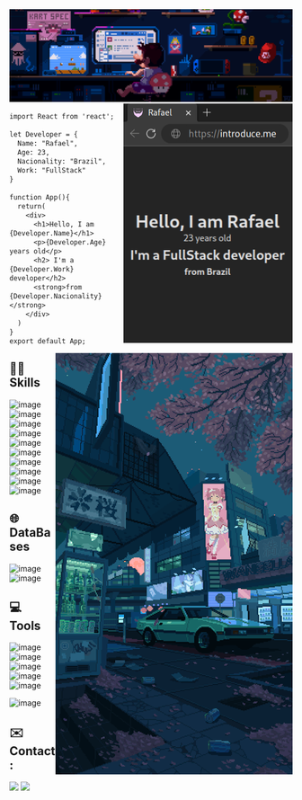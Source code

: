 <img src="./img/mario.gif">

<img src="./img/preview.png" align="right">

```tsx
import React from 'react';

let Developer = {
  Name: "Rafael",
  Age: 23,
  Nacionality: "Brazil",
  Work: "FullStack"
}

function App(){
  return(
    <div>
      <h1>Hello, I am {Developer.Name}</h1>
      <p>{Developer.Age} years old</p>
      <h2> I'm a {Developer.Work} developer</h2>
      <strong>from {Developer.Nacionality}</strong>
    </div>
  )
}
export default App;
```
<img src="./img/street.gif" align="right">

## 👩‍💻 Skills
![image](https://img.shields.io/badge/Python-3776AB?style=for-the-badge&logo=python&logoColor=white)
![image](https://img.shields.io/badge/Java-ED8B00?style=for-the-badge&logo=CoffeeScript&logoColor=white)
![image](https://img.shields.io/badge/JavaScript-323330?style=for-the-badge&logo=javascript&logoColor=F7DF1E)
![image](https://img.shields.io/badge/TypeScript-007ACC?style=for-the-badge&logo=TypeScript&logoColor=white)
![image](https://img.shields.io/badge/Node.js-43853D?style=for-the-badge&logo=node.js&logoColor=white)
![image](https://img.shields.io/badge/HTML-E34F26?style=for-the-badge&logo=html5&logoColor=white)
![image](https://img.shields.io/badge/CSS-1572B6?style=for-the-badge&logo=css3&logoColor=white)
![image](https://img.shields.io/badge/React_js-20232A?style=for-the-badge&logo=react&logoColor=61DAFB)
![image](https://img.shields.io/badge/React_Native-20232A?style=for-the-badge&logo=react&logoColor=61DAFB)
![image](https://img.shields.io/badge/Tailwind-38B2AC?style=for-the-badge&logo=tailwind-css&logoColor=white)

## 🌐 DataBases
![image](https://img.shields.io/badge/MongoDB-4EA94B?style=for-the-badge&logo=mongodb&logoColor=white)
![image](https://img.shields.io/badge/MySQL-00000F?style=for-the-badge&logo=mysql&logoColor=white)

## 💻 Tools
![image](https://img.shields.io/badge/GIT-E44C30?style=for-the-badge&logo=git&logoColor=white)
![image](https://img.shields.io/badge/Linux-FCC624?style=for-the-badge&logo=linux&logoColor=black)
![image](https://img.shields.io/badge/Visual_Studio_Code-0078D4?style=for-the-badge&logo=visual%20studio%20code&logoColor=white)
![image](https://img.shields.io/badge/Figma-F24E1E?style=for-the-badge&logo=figma&logoColor=white)
![image](https://img.shields.io/badge/NeoVim-%2357A143.svg?&style=for-the-badge&logo=neovim&logoColor=white)

![image](https://img.shields.io/badge/Arch_BTW-1793D1?style=for-the-badge&logo=arch-linux&logoColor=white)

## ✉️ Contact:

[<img src="https://img.shields.io/badge/LinkedIn-0077B5?style=for-the-badge&logo=linkedin&logoColor=white" />](www.linkedin.com/in/rafael-gonçalves-52a146190)
[<img src="https://img.shields.io/badge/email-D14836?style=for-the-badge&logo=Minutemailer&logoColor=white" />](mailto:contato@rafaelgoncalves.tech.com)
